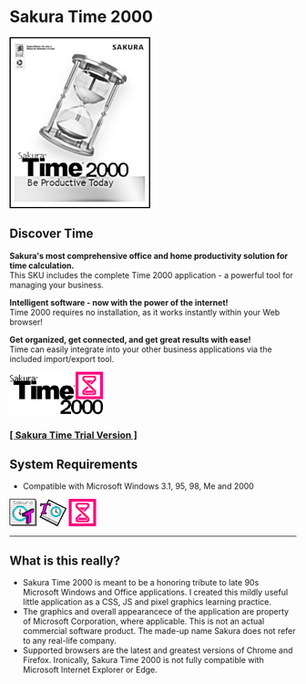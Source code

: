 # Sakura Time 2000

![Sakura Time 2000 box art](./boxart-photocopy.png?raw=true "Sakura Time 2000")

## Discover Time

**Sakura's most comprehensive office and home productivity solution for time calculation.**  
This SKU includes the complete Time 2000 application - a powerful tool for managing your business.

**Intelligent software - now with the power of the internet!**  
Time 2000 requires no installation, as it works instantly within your Web browser!

**Get organized, get connected, and get great results with ease!**  
Time can easily integrate into your other business applications via the included import/export tool.

![Sakura Time 2000 full logo](./full.png?raw=true "Sakura Time 2000")

### [**[ Sakura Time Trial Version ]**](https://tatuarvela.github.io/Sakura-Time-95/)

## System Requirements

* Compatible with Microsoft Windows 3.1, 95, 98, Me and 2000

![Sakura Time 2000 full logo](./48-3.png?raw=true "Sakura Time 2000") ![Sakura Time 2000 full logo](./48-97.png?raw=true "Sakura Time 2000") ![Sakura Time 2000 full logo](./48.png?raw=true "Sakura Time 2000")

---

## What is this really?

* Sakura Time 2000 is meant to be a honoring tribute to late 90s Microsoft Windows and Office applications. I created this mildly useful little application as a CSS, JS and pixel graphics learning practice.
* The graphics and overall appearancece of the application are property of Microsoft Corporation, where applicable. This is not an actual commercial software product. The made-up name Sakura does not refer to any real-life company.
* Supported browsers are the latest and greatest versions of Chrome and Firefox. Ironically, Sakura Time 2000 is not fully compatible with Microsoft Internet Explorer or Edge.